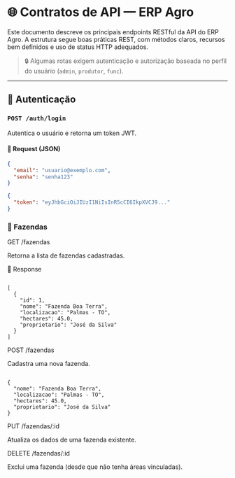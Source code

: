 # 🌐 Contratos de API — ERP Agro

Este documento descreve os principais endpoints RESTful da API do ERP Agro. A estrutura segue boas práticas REST, com métodos claros, recursos bem definidos e uso de status HTTP adequados.

> 🔒 Algumas rotas exigem autenticação e autorização baseada no perfil do usuário (`admin`, `produtor`, `func`).

---

## 🔐 Autenticação

### `POST /auth/login`

Autentica o usuário e retorna um token JWT.

#### 🔸 Request (JSON)

```json
{
  "email": "usuario@exemplo.com",
  "senha": "senha123"
}

{
  "token": "eyJhbGciOiJIUzI1NiIsInR5cCI6IkpXVCJ9..."
}
```

### 🏡 Fazendas
GET /fazendas

Retorna a lista de fazendas cadastradas.

🔸 Response

```

[
  {
    "id": 1,
    "nome": "Fazenda Boa Terra",
    "localizacao": "Palmas - TO",
    "hectares": 45.0,
    "proprietario": "José da Silva"
  }
]

```

POST /fazendas

Cadastra uma nova fazenda.

```

{
  "nome": "Fazenda Boa Terra",
  "localizacao": "Palmas - TO",
  "hectares": 45.0,
  "proprietario": "José da Silva"
}

```

PUT /fazendas/:id

Atualiza os dados de uma fazenda existente.

DELETE /fazendas/:id

Exclui uma fazenda (desde que não tenha áreas vinculadas).
